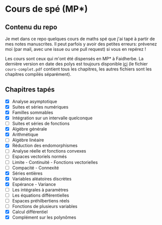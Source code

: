 # Cours de spé (MP*)
## Contenu du repo

Je met dans ce repo quelques cours de maths spé que j'ai tapé à partir de mes notes manuscrites. Il peut parfois y avoir des petites erreurs: prévenez moi (par mail, avec une issue ou une pull request) si vous en repérez !

Les cours sont ceux qui m'ont été dispensés en MP* à Faidherbe. La dernière version en date des polys est toujours disponible [ici](https://github.com/FliiFe/cours-spe/releases/latest) (le fichier `cours-complet.pdf` contient tous les chapitres, les autres fichiers sont les chapitres compilés séparément).

## Chapitres tapés

- [x] Analyse asymptotique
- [x] Suites et séries numériques
- [x] Familles sommables
- [x] Intégration sur un intervalle quelconque
- [ ] Suites et séries de fonctions
- [x] Algèbre générale
- [x] Arithmétique
- [ ] Algèbre linéaire
- [x] Réduction des endomorphismes
- [ ] Analyse réelle et fonctions convexes
- [ ] Espaces vectoriels normés
- [ ] Limite - Continuité - Fonctions vectorielles
- [ ] Compacité - Connexité
- [x] Séries entières
- [x] Variables aléatoires discrètes
- [x] Espérance - Variance
- [ ] Les intégrales à paramètres
- [ ] Les équations différentielles
- [ ] Espaces préhilbertiens réels
- [ ] Fonctions de plusieurs variables
- [x] Calcul différentiel
- [x] Complément sur les polynômes
